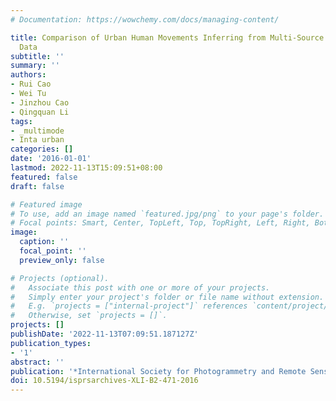 ```yaml
---
# Documentation: https://wowchemy.com/docs/managing-content/

title: Comparison of Urban Human Movements Inferring from Multi-Source Spatial-Temporal
  Data
subtitle: ''
summary: ''
authors:
- Rui Cao
- Wei Tu
- Jinzhou Cao
- Qingquan Li
tags:
- _multimode
- Inta urban
categories: []
date: '2016-01-01'
lastmod: 2022-11-13T15:09:51+08:00
featured: false
draft: false

# Featured image
# To use, add an image named `featured.jpg/png` to your page's folder.
# Focal points: Smart, Center, TopLeft, Top, TopRight, Left, Right, BottomLeft, Bottom, BottomRight.
image:
  caption: ''
  focal_point: ''
  preview_only: false

# Projects (optional).
#   Associate this post with one or more of your projects.
#   Simply enter your project's folder or file name without extension.
#   E.g. `projects = ["internal-project"]` references `content/project/deep-learning/index.md`.
#   Otherwise, set `projects = []`.
projects: []
publishDate: '2022-11-13T07:09:51.187127Z'
publication_types:
- '1'
abstract: ''
publication: '*International Society for Photogrammetry and Remote Sensing Congress*'
doi: 10.5194/isprsarchives-XLI-B2-471-2016
---
```


